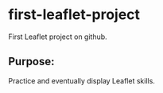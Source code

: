 # first-leaflet-project
First Leaflet project on github. 

## Purpose: 
Practice and eventually display Leaflet skills. 
